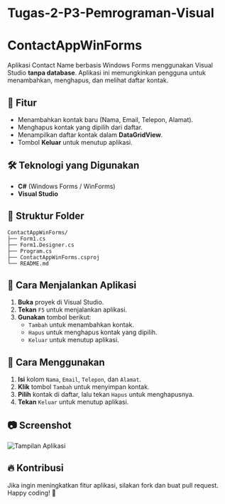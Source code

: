 # Tugas-2-P3-Pemrograman-Visual
# ContactAppWinForms

Aplikasi Contact Name berbasis Windows Forms menggunakan Visual Studio **tanpa database**. Aplikasi ini memungkinkan pengguna untuk menambahkan, menghapus, dan melihat daftar kontak.

## 📌 Fitur
- Menambahkan kontak baru (Nama, Email, Telepon, Alamat).
- Menghapus kontak yang dipilih dari daftar.
- Menampilkan daftar kontak dalam **DataGridView**.
- Tombol **Keluar** untuk menutup aplikasi.

## 🛠️ Teknologi yang Digunakan
- **C#** (Windows Forms / WinForms)
- **Visual Studio**

## 📂 Struktur Folder
```
ContactAppWinForms/
├── Form1.cs
├── Form1.Designer.cs
├── Program.cs
├── ContactAppWinForms.csproj
└── README.md
```

## 🚀 Cara Menjalankan Aplikasi
1. **Buka** proyek di Visual Studio.
2. **Tekan** `F5` untuk menjalankan aplikasi.
3. **Gunakan** tombol berikut:
   - `Tambah` untuk menambahkan kontak.
   - `Hapus` untuk menghapus kontak yang dipilih.
   - `Keluar` untuk menutup aplikasi.

## 📝 Cara Menggunakan
1. **Isi** kolom `Nama`, `Email`, `Telepon`, dan `Alamat`.
2. **Klik** tombol `Tambah` untuk menyimpan kontak.
3. **Pilih** kontak di daftar, lalu tekan `Hapus` untuk menghapusnya.
4. **Tekan** `Keluar` untuk menutup aplikasi.

## 📷 Screenshot
![Tampilan Aplikasi](screenshot.png)

## 🔥 Kontribusi
Jika ingin meningkatkan fitur aplikasi, silakan fork dan buat pull request. Happy coding! 🚀

